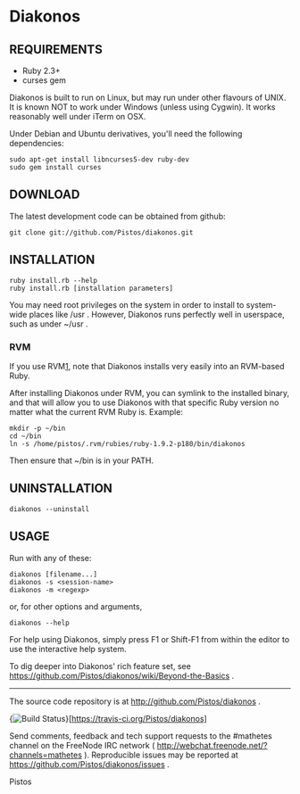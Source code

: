 # Diakonos

## REQUIREMENTS

- Ruby 2.3+
- curses gem

Diakonos is built to run on Linux, but may run under other flavours of UNIX.
It is known NOT to work under Windows (unless using Cygwin).  It works
reasonably well under iTerm on OSX.

Under Debian and Ubuntu derivatives, you'll need the following dependencies:

    sudo apt-get install libncurses5-dev ruby-dev
    sudo gem install curses

## DOWNLOAD

The latest development code can be obtained from github:

    git clone git://github.com/Pistos/diakonos.git


## INSTALLATION

    ruby install.rb --help
    ruby install.rb [installation parameters]

You may need root privileges on the system in order to install to system-wide
places like /usr .  However, Diakonos runs perfectly well in userspace, such
as under ~/usr .

### RVM

If you use RVM[1], note that Diakonos installs very easily into an RVM-based
Ruby.

After installing Diakonos under RVM, you can symlink to the installed binary,
and that will allow you to use Diakonos with that specific Ruby version no
matter what the current RVM Ruby is.  Example:

    mkdir -p ~/bin
    cd ~/bin
    ln -s /home/pistos/.rvm/rubies/ruby-1.9.2-p180/bin/diakonos

Then ensure that ~/bin is in your PATH.

[1]: https://rvm.io


## UNINSTALLATION

    diakonos --uninstall


## USAGE

Run with any of these:

    diakonos [filename...]
    diakonos -s <session-name>
    diakonos -m <regexp>

or, for other options and arguments,

    diakonos --help

For help using Diakonos, simply press F1 or Shift-F1 from within the editor to
use the interactive help system.

To dig deeper into Diakonos' rich feature set, see https://github.com/Pistos/diakonos/wiki/Beyond-the-Basics .


----------------------------------------------------------------

The source code repository is at http://github.com/Pistos/diakonos .

{<img src="https://travis-ci.org/Pistos/diakonos.svg?branch=master" alt="Build Status" />}[https://travis-ci.org/Pistos/diakonos]

Send comments, feedback and tech support requests to the #mathetes channel on
the FreeNode IRC network ( http://webchat.freenode.net/?channels=mathetes ).
Reproducible issues may be reported at https://github.com/Pistos/diakonos/issues .


Pistos
